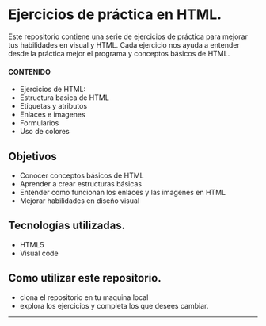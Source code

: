 # Ejercicios de práctica en HTML.
Este repositorio contiene una serie de ejercicios de práctica para mejorar tus habilidades en visual
y HTML. Cada ejercicio nos ayuda a entender desde la práctica mejor el programa y conceptos básicos de
HTML.

#### CONTENIDO
- Ejercicios de HTML:
- Estructura basica de HTML
- Etiquetas y atributos
- Enlaces e imagenes
- Formularios
- Uso de colores

## Objetivos
- Conocer conceptos básicos de HTML
- Aprender a crear estructuras básicas
- Entender como funcionan los enlaces y las imagenes en HTML
- Mejorar habilidades en diseño visual

## Tecnologías utilizadas.
- HTML5
- Visual code

## Como utilizar este repositorio.
- clona el repositorio en tu maquina local
- explora los ejercicios y completa los que desees cambiar.
  

_________________________________________________________________________________________________________________



